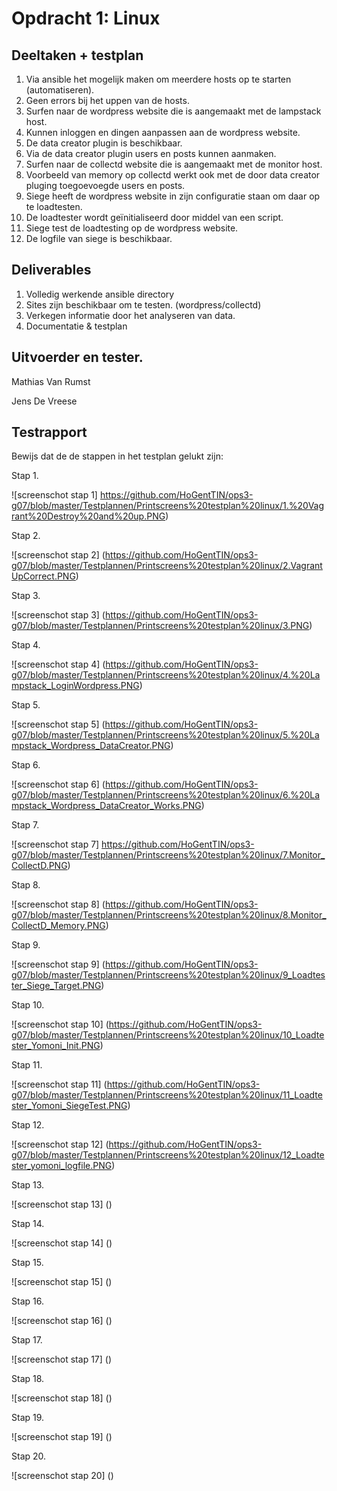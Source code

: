 Opdracht 1: Linux
====================

Deeltaken + testplan
---------------------

1. Via ansible het mogelijk maken om meerdere hosts op te starten (automatiseren).
2. Geen errors bij het uppen van de hosts.
3. Surfen naar de wordpress website die is aangemaakt met de lampstack host.
4. Kunnen inloggen en dingen aanpassen aan de wordpress website.
5. De data creator plugin is beschikbaar.
6. Via de data creator plugin users en posts kunnen aanmaken.
7. Surfen naar de collectd website die is aangemaakt met de monitor host.
8. Voorbeeld van memory op collectd werkt ook met de door data creator pluging toegoevoegde users en posts.
9. Siege heeft de wordpress website in zijn configuratie staan om daar op te loadtesten.
10. De loadtester wordt geïnitialiseerd door middel van een script.
11. Siege test de loadtesting op de wordpress website.
12. De logfile van siege is beschikbaar.


Deliverables
---------------------

1. Volledig werkende ansible directory
2. Sites zijn beschikbaar om te testen. (wordpress/collectd)
3. Verkegen informatie door het analyseren van data.
4. Documentatie & testplan

Uitvoerder en tester.
---------------------

Mathias Van Rumst

Jens De Vreese

Testrapport
---------------------
Bewijs dat de de stappen in het testplan gelukt zijn:

Stap 1. 

![screenschot stap 1] https://github.com/HoGentTIN/ops3-g07/blob/master/Testplannen/Printscreens%20testplan%20linux/1.%20Vagrant%20Destroy%20and%20up.PNG)

Stap 2. 

![screenschot stap 2] (https://github.com/HoGentTIN/ops3-g07/blob/master/Testplannen/Printscreens%20testplan%20linux/2.VagrantUpCorrect.PNG)

Stap 3. 

![screenschot stap 3] (https://github.com/HoGentTIN/ops3-g07/blob/master/Testplannen/Printscreens%20testplan%20linux/3.PNG)

Stap 4. 

![screenschot stap 4] (https://github.com/HoGentTIN/ops3-g07/blob/master/Testplannen/Printscreens%20testplan%20linux/4.%20Lampstack_LoginWordpress.PNG)

Stap 5. 

![screenschot stap 5] (https://github.com/HoGentTIN/ops3-g07/blob/master/Testplannen/Printscreens%20testplan%20linux/5.%20Lampstack_Wordpress_DataCreator.PNG)

Stap 6. 

![screenschot stap 6] (https://github.com/HoGentTIN/ops3-g07/blob/master/Testplannen/Printscreens%20testplan%20linux/6.%20Lampstack_Wordpress_DataCreator_Works.PNG)

Stap 7. 

![screenschot stap 7] https://github.com/HoGentTIN/ops3-g07/blob/master/Testplannen/Printscreens%20testplan%20linux/7.Monitor_CollectD.PNG)

Stap 8. 

![screenschot stap 8] (https://github.com/HoGentTIN/ops3-g07/blob/master/Testplannen/Printscreens%20testplan%20linux/8.Monitor_CollectD_Memory.PNG)

Stap 9. 

![screenschot stap 9] (https://github.com/HoGentTIN/ops3-g07/blob/master/Testplannen/Printscreens%20testplan%20linux/9_Loadtester_Siege_Target.PNG)

Stap 10. 

![screenschot stap 10] (https://github.com/HoGentTIN/ops3-g07/blob/master/Testplannen/Printscreens%20testplan%20linux/10_Loadtester_Yomoni_Init.PNG)

Stap 11. 

![screenschot stap 11] (https://github.com/HoGentTIN/ops3-g07/blob/master/Testplannen/Printscreens%20testplan%20linux/11_Loadtester_Yomoni_SiegeTest.PNG)

Stap 12. 

![screenschot stap 12] (https://github.com/HoGentTIN/ops3-g07/blob/master/Testplannen/Printscreens%20testplan%20linux/12_Loadtester_yomoni_logfile.PNG)

Stap 13. 

![screenschot stap 13] ()

Stap 14. 

![screenschot stap 14] ()

Stap 15. 

![screenschot stap 15] ()

Stap 16.

![screenschot stap 16] ()

Stap 17. 

![screenschot stap 17] ()

Stap 18.
 
![screenschot stap 18] ()

Stap 19. 

![screenschot stap 19] ()

Stap 20. 

![screenschot stap 20] ()



